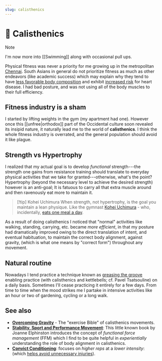 ```yaml
---
slug: calisthenics
---
```


# :bicyclist: Calisthenics

>[!NOTE]
>I'm now more into [[Swimming]] along with occasional pull ups.

Physical fitness was never a priority for me growing up in the metropolitan
[Chennai](https://en.wikipedia.org/wiki/Chennai). South Asians in general do not prioritize
fitness as much as other endeavors \(like academic success\) which may explain
why they tend to have [less favorable body
composition](https://www.ncbi.nlm.nih.gov/pmc/articles/PMC4821815/) and exhibit
[increased risk](https://www.masalastudy.org) for heart disease. I had bad
posture, and was not using all of the body muscles to their full efficiency.

## Fitness industry is a sham

I started by lifting weights in the gym \(my apartment had one\). However once this [[unfree|orthodox]] part of the Occidental culture soon revealed its insipid nature, it naturally lead me to the world of **calisthenics**. I think the whole fitness industry is overrated, and the general population should avoid it like plague.

## Strength vs Hypertrophy

I realized that my actual goal is to develop _functional_ strength---the strength one gains from
resistance training should translate to everyday physical activities that we
take for granted---otherwise, what's the point? Hypertrophy \(beyond the necessary level to achieve the
desired strength\) however is an anti-goal; It is fatuous to carry all that
extra muscle around and then ravenously eat more to maintain it.

> [!tip] Kohei Uchimura
> When strength, not hypertrophy, is the goal you maintain a lean physique.
> Like the gymnast [Kohei Uchimura](https://en.wikipedia.org/wiki/K%C5%8Dhei_Uchimura) - who, incidentally, [eats one meal a day][kohei-omad].

[kohei-omad]: https://youtu.be/aEv3n44vPVQ?si=Jzi0Y6efjttSVmyF&t=118

As a result of doing calisthenics I noticed that "normal" activities like walking, 
standing, carrying, etc. became *more efficient*, in that my posture had dramatically improved
owing to the direct translation of intent, and eventual habituation, to maintain the
correct body alignment, against gravity, \(which is what one means by "correct form"\) throughout
any movement.

## Natural routine

Nowadays I tend practice a technique known as [greasing the
groove](https://sealgrinderpt.com/blog/navy-seal-workout/pavels-grease-the-groove-gtg.html/) enabling practice (with calisthenics and kettlebells; cf. Pavel Tsatsouline) on a daily basis. Sometimes I'll cease practicing it entirely for a few days. From time to time when the mood strikes me I partake in intensive activities like an hour or two of gardening, cycling or a long walk.

## See also

* [**Overcoming Gravity**](http://stevenlow.org/overcoming-gravity/) - The
  "exercise Bible" of calisthenics movements.
* [**Stability, Sport and Performance
  Movement**](http://www.jemsmovement.com/product/stability-sport-performance-movement-practical-biomechanics-systematic-training-movement-efficacy-injury-prevention/):
  This little known book by Joanne Elphinston introduces the concept of
  _functional force management_ \(FFM\) which I find to be quite helpful in
  _experientially_ understanding the role of body alignment in calisthenics.
* [**Convict
Conditioning**](https://www.amazon.com/gp/customer-reviews/R2G0WUH73YBFYE): focuses
on _higher reps_ at a _lower intensity_: 
\(which [helps avoid unnecessary injuries](https://old.reddit.com/r/bodyweightfitness/comments/atv610/im_surprised_this_is_not_featured_in_the_rr/#form-t1_eh405onmus)\).
